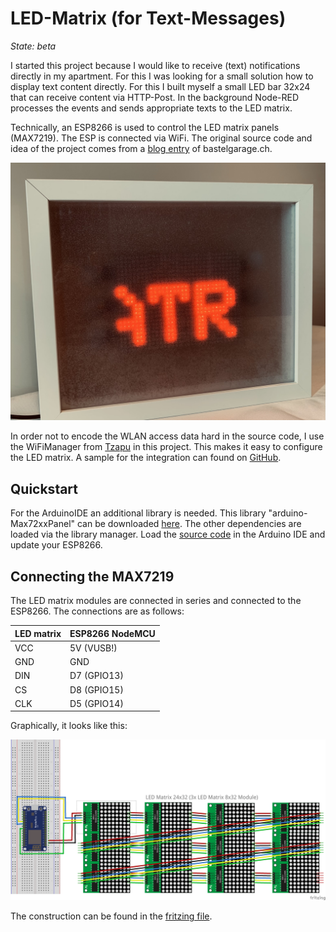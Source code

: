 # LED-Matrix (for Text-Messages)

_State: beta_

I started this project because I would like to receive (text) notifications directly in my apartment. For this I was looking for a small solution how to display text content directly. For this I built myself a small LED bar 32x24 that can receive content via HTTP-Post. In the background Node-RED processes the events and sends appropriate texts to the LED matrix.

Technically, an ESP8266 is used to control the LED matrix panels (MAX7219). The ESP is connected via WiFi. The original source code and idea of the project comes from a [blog entry][1] of bastelgarage.ch.

![LED matrix][image-1]

In order not to encode the WLAN access data hard in the source code, I use the WiFiManager from [Tzapu][2] in this project. This makes it easy to configure the LED matrix. A sample for the integration can found on [GitHub][3].

## Quickstart

For the ArduinoIDE an additional library is needed. This library "arduino-Max72xxPanel" can be downloaded [here][4]. The other dependencies are loaded via the library manager. 
Load the [source code][5] in the Arduino IDE and update your ESP8266. 

## Connecting the MAX7219

The LED matrix modules are connected in series and connected to the ESP8266.
The connections are as follows:

| LED matrix  | ESP8266 NodeMCU  |
| ----------- | ---------------- |
| VCC         | 5V (VUSB!)       | 
| GND         | GND              |
| DIN         | D7 (GPIO13)      |
| CS          | D8 (GPIO15)      |
| CLK         | D5 (GPIO14)      |

Graphically, it looks like this:

![Plug-in board][image-2]

The construction can be found in the [fritzing file][6].

[1]:	https://www.bastelgarage.ch/index.php?route=extension/d_blog_module/post&post_id=6
[2]:	https://github.com/tzapu/WiFiManager
[3]:	https://github.com/tzapu/WiFiManager/blob/master/examples/AutoConnect/AutoConnect.ino
[4]:	https://github.com/markruys/arduino-Max72xxPanel 
[5]:	led-matrix.ino
[6]:	doc/led-matrix.fzz "Fritzing file for the LED-Matrix"

[image-1]:	doc/led-matrix.jpg "LED matrix"
[image-2]:	doc/led-matrix_plug-in_board.png "Plug-in board"
